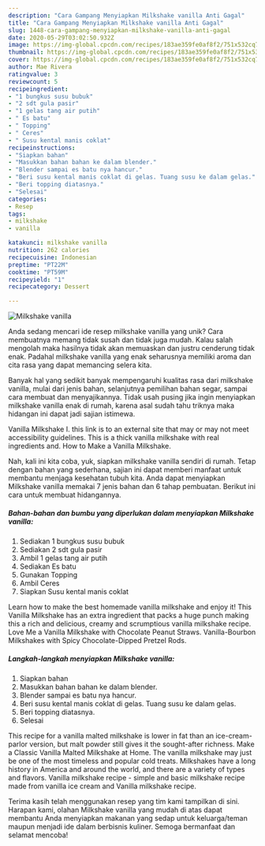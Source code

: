 ```yaml
---
description: "Cara Gampang Menyiapkan Milkshake vanilla Anti Gagal"
title: "Cara Gampang Menyiapkan Milkshake vanilla Anti Gagal"
slug: 1448-cara-gampang-menyiapkan-milkshake-vanilla-anti-gagal
date: 2020-05-29T03:02:50.932Z
image: https://img-global.cpcdn.com/recipes/183ae359fe0af8f2/751x532cq70/milkshake-vanilla-foto-resep-utama.jpg
thumbnail: https://img-global.cpcdn.com/recipes/183ae359fe0af8f2/751x532cq70/milkshake-vanilla-foto-resep-utama.jpg
cover: https://img-global.cpcdn.com/recipes/183ae359fe0af8f2/751x532cq70/milkshake-vanilla-foto-resep-utama.jpg
author: Mae Rivera
ratingvalue: 3
reviewcount: 5
recipeingredient:
- "1 bungkus susu bubuk"
- "2 sdt gula pasir"
- "1 gelas tang air putih"
- " Es batu"
- " Topping"
- " Ceres"
- " Susu kental manis coklat"
recipeinstructions:
- "Siapkan bahan"
- "Masukkan bahan bahan ke dalam blender."
- "Blender sampai es batu nya hancur."
- "Beri susu kental manis coklat di gelas. Tuang susu ke dalam gelas."
- "Beri topping diatasnya."
- "Selesai"
categories:
- Resep
tags:
- milkshake
- vanilla

katakunci: milkshake vanilla 
nutrition: 262 calories
recipecuisine: Indonesian
preptime: "PT22M"
cooktime: "PT59M"
recipeyield: "1"
recipecategory: Dessert

---
```



![Milkshake vanilla](https://img-global.cpcdn.com/recipes/183ae359fe0af8f2/751x532cq70/milkshake-vanilla-foto-resep-utama.jpg)

Anda sedang mencari ide resep milkshake vanilla yang unik? Cara membuatnya memang tidak susah dan tidak juga mudah. Kalau salah mengolah maka hasilnya tidak akan memuaskan dan justru cenderung tidak enak. Padahal milkshake vanilla yang enak seharusnya memiliki aroma dan cita rasa yang dapat memancing selera kita.

Banyak hal yang sedikit banyak mempengaruhi kualitas rasa dari milkshake vanilla, mulai dari jenis bahan, selanjutnya pemilihan bahan segar, sampai cara membuat dan menyajikannya. Tidak usah pusing jika ingin menyiapkan milkshake vanilla enak di rumah, karena asal sudah tahu triknya maka hidangan ini dapat jadi sajian istimewa.

Vanilla Milkshake I. this link is to an external site that may or may not meet accessibility guidelines. This is a thick vanilla milkshake with real ingredients and. How to Make a Vanilla Milkshake.


Nah, kali ini kita coba, yuk, siapkan milkshake vanilla sendiri di rumah. Tetap dengan bahan yang sederhana, sajian ini dapat memberi manfaat untuk membantu menjaga kesehatan tubuh kita. Anda dapat menyiapkan Milkshake vanilla memakai 7 jenis bahan dan 6 tahap pembuatan. Berikut ini cara untuk membuat hidangannya.

<!--inarticleads1-->

##### Bahan-bahan dan bumbu yang diperlukan dalam menyiapkan Milkshake vanilla:

1. Sediakan 1 bungkus susu bubuk
1. Sediakan 2 sdt gula pasir
1. Ambil 1 gelas tang air putih
1. Sediakan  Es batu
1. Gunakan  Topping
1. Ambil  Ceres
1. Siapkan  Susu kental manis coklat


Learn how to make the best homemade vanilla milkshake and enjoy it! This Vanilla Milkshake has an extra ingredient that packs a huge punch making this a rich and delicious, creamy and scrumptious vanilla milkshake recipe. Love Me a Vanilla Milkshake with Chocolate Peanut Straws. Vanilla-Bourbon Milkshakes with Spicy Chocolate-Dipped Pretzel Rods. 

<!--inarticleads2-->

##### Langkah-langkah menyiapkan Milkshake vanilla:

1. Siapkan bahan
1. Masukkan bahan bahan ke dalam blender.
1. Blender sampai es batu nya hancur.
1. Beri susu kental manis coklat di gelas. Tuang susu ke dalam gelas.
1. Beri topping diatasnya.
1. Selesai


This recipe for a vanilla malted milkshake is lower in fat than an ice-cream-parlor version, but malt powder still gives it the sought-after richness. Make a Classic Vanilla Malted Milkshake at Home. The vanilla milkshake may just be one of the most timeless and popular cold treats. Milkshakes have a long history in America and around the world, and there are a variety of types and flavors. Vanilla milkshake recipe - simple and basic milkshake recipe made from vanilla ice cream and Vanilla milkshake recipe. 

Terima kasih telah menggunakan resep yang tim kami tampilkan di sini. Harapan kami, olahan Milkshake vanilla yang mudah di atas dapat membantu Anda menyiapkan makanan yang sedap untuk keluarga/teman maupun menjadi ide dalam berbisnis kuliner. Semoga bermanfaat dan selamat mencoba!
